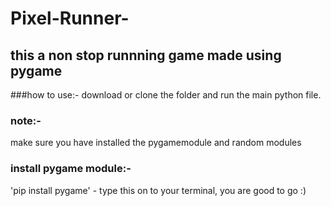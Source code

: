 # Pixel-Runner-
## this a  non stop runnning game made using pygame

###how to use:-
download or clone the folder and run the main python file.

### note:-
make sure you have installed the pygamemodule and random modules

### install pygame module:-
'pip install pygame' - type this on to your terminal, you are good to go :)
